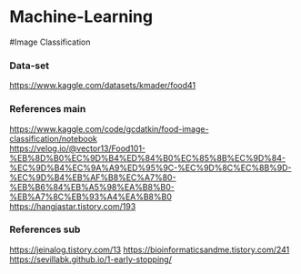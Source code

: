 # Machine-Learning
#Image Classification

### Data-set
https://www.kaggle.com/datasets/kmader/food41 
<br>

### References main
<https://www.kaggle.com/code/gcdatkin/food-image-classification/notebook>
<br>
<https://velog.io/@vector13/Food101-%EB%8D%B0%EC%9D%B4%ED%84%B0%EC%85%8B%EC%9D%84-%EC%9D%B4%EC%9A%A9%ED%95%9C-%EC%9D%8C%EC%8B%9D-%EC%9D%B4%EB%AF%B8%EC%A7%80-%EB%B6%84%EB%A5%98%EA%B8%B0-%EB%A7%8C%EB%93%A4%EA%B8%B0>
<br>
<https://hangjastar.tistory.com/193>
<br>

### References sub
https://jeinalog.tistory.com/13
https://bioinformaticsandme.tistory.com/241
https://sevillabk.github.io/1-early-stopping/
